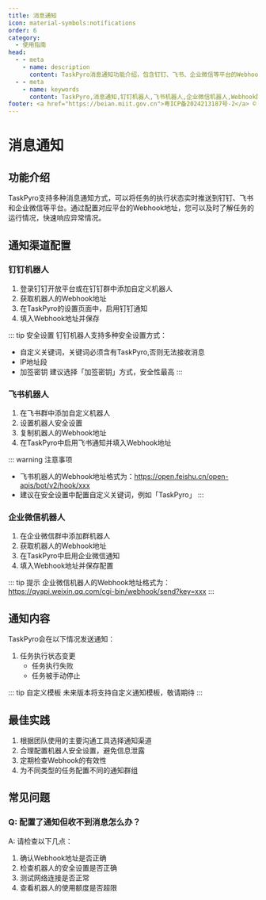 ```yaml
---
title: 消息通知
icon: material-symbols:notifications
order: 6
category:
  - 使用指南
head:
  - - meta
    - name: description
      content: TaskPyro消息通知功能介绍，包含钉钉、飞书、企业微信等平台的Webhook配置和通知功能使用说明
  - - meta
    - name: keywords
      content: TaskPyro,消息通知,钉钉机器人,飞书机器人,企业微信机器人,Webhook配置
footer: <a href="https://beian.miit.gov.cn">粤ICP备2024213187号-2</a> © 2025-至今 TaskPyro
---
```


# 消息通知

## 功能介绍

TaskPyro支持多种消息通知方式，可以将任务的执行状态实时推送到钉钉、飞书和企业微信等平台。通过配置对应平台的Webhook地址，您可以及时了解任务的运行情况，快速响应异常情况。

## 通知渠道配置

### 钉钉机器人

1. 登录钉钉开放平台或在钉钉群中添加自定义机器人
2. 获取机器人的Webhook地址
3. 在TaskPyro的设置页面中，启用钉钉通知
4. 填入Webhook地址并保存

::: tip 安全设置
钉钉机器人支持多种安全设置方式：
- 自定义关键词，关键词必须含有TaskPyro,否则无法接收消息
- IP地址段
- 加签密钥
建议选择「加签密钥」方式，安全性最高
:::

### 飞书机器人

1. 在飞书群中添加自定义机器人
2. 设置机器人安全设置
3. 复制机器人的Webhook地址
4. 在TaskPyro中启用飞书通知并填入Webhook地址

::: warning 注意事项
- 飞书机器人的Webhook地址格式为：https://open.feishu.cn/open-apis/bot/v2/hook/xxx
- 建议在安全设置中配置自定义关键词，例如「TaskPyro」
:::

### 企业微信机器人

1. 在企业微信群中添加群机器人
2. 获取机器人的Webhook地址
3. 在TaskPyro中启用企业微信通知
4. 填入Webhook地址并保存配置

::: tip 提示
企业微信机器人的Webhook地址格式为：https://qyapi.weixin.qq.com/cgi-bin/webhook/send?key=xxx
:::

## 通知内容

TaskPyro会在以下情况发送通知：

1. 任务执行状态变更
   - 任务执行失败
   - 任务被手动停止

::: tip 自定义模板
未来版本将支持自定义通知模板，敬请期待
:::

## 最佳实践

1. 根据团队使用的主要沟通工具选择通知渠道
2. 合理配置机器人安全设置，避免信息泄露
3. 定期检查Webhook的有效性
4. 为不同类型的任务配置不同的通知群组

## 常见问题

### Q: 配置了通知但收不到消息怎么办？

A: 请检查以下几点：
1. 确认Webhook地址是否正确
2. 检查机器人的安全设置是否正确
3. 测试网络连接是否正常
4. 查看机器人的使用额度是否超限